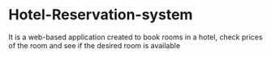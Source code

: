 # Hotel-Reservation-system
It is a web-based application created to book rooms in a hotel, check prices of the room and see if the desired room is available
